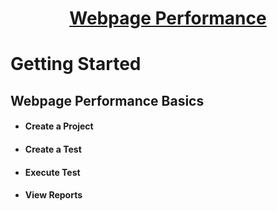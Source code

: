 <h1 style="text-align: center; text-decoration:underline; font-weight: bold;">Webpage Performance</h1>

# Getting Started

## Webpage Performance Basics <!-- {docsify-ignore} --> 
- #### Create a Project <!-- {docsify-ignore} --> 
- #### Create a Test <!-- {docsify-ignore} --> 
- ####  Execute Test <!-- {docsify-ignore} --> 
- #### View Reports <!-- {docsify-ignore} --> 